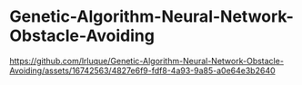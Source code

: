 # Genetic-Algorithm-Neural-Network-Obstacle-Avoiding


https://github.com/lrluque/Genetic-Algorithm-Neural-Network-Obstacle-Avoiding/assets/16742563/4827e6f9-fdf8-4a93-9a85-a0e64e3b2640

